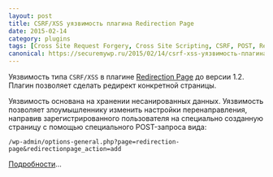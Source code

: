 ```yaml
---
layout: post
title: CSRF/XSS уязвимость плагина Redirection Page
date: 2015-02-14
category: plugins
tags: [Cross Site Request Forgery, Cross Site Scripting, CSRF, POST, Redirection Page, XSS]
canonical: https://securemywp.ru/2015/02/14/csrf-xss-уязвимость-плагина-redirection-page/
---
```


Уязвимость типа `CSRF/XSS` в плагине [Redirection Page](https://wordpress.org/plugins/redirection-page/) до версии 1.2. Плагин позволяет сделать редирект конкретной страницы.

Уязвимость основана на хранении несанированных данных. Уязвимость позволяет злоумышленнику изменить настройки перенаправления, направив зарегистрированного пользователя на специально созданную страницу с помощью специального POST-запроса вида:

```
/wp-admin/options-general.php?page=redirection-page&redirectionpage_action=add
```

[Подробности](http://packetstormsecurity.com/files/130314/WordPress-Redirection-Page-1.2-CSRF-XSS.html)…
